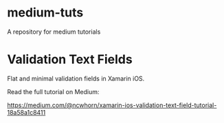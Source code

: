 # medium-tuts
A repository for medium tutorials

# Validation Text Fields

Flat and minimal validation fields in Xamarin iOS.

Read the full tutorial on Medium: 

https://medium.com/@ncwhorn/xamarin-ios-validation-text-field-tutorial-18a58a1c8411
